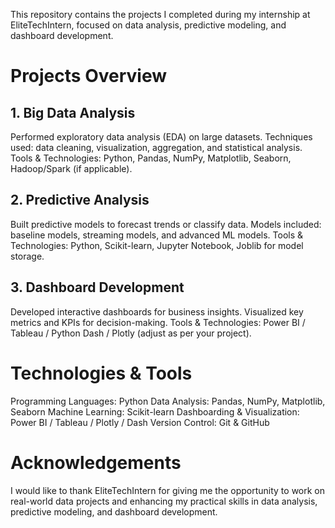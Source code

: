 This repository contains the projects I completed during my internship at EliteTechIntern, focused on data analysis, predictive modeling, and dashboard development.

# Projects Overview
## 1. Big Data Analysis
Performed exploratory data analysis (EDA) on large datasets.
Techniques used: data cleaning, visualization, aggregation, and statistical analysis.
Tools & Technologies: Python, Pandas, NumPy, Matplotlib, Seaborn, Hadoop/Spark (if applicable).

## 2. Predictive Analysis
Built predictive models to forecast trends or classify data.
Models included: baseline models, streaming models, and advanced ML models.
Tools & Technologies: Python, Scikit-learn, Jupyter Notebook, Joblib for model storage.

## 3. Dashboard Development
Developed interactive dashboards for business insights.
Visualized key metrics and KPIs for decision-making.
Tools & Technologies: Power BI / Tableau / Python Dash / Plotly (adjust as per your project).

# Technologies & Tools
Programming Languages: Python
Data Analysis: Pandas, NumPy, Matplotlib, Seaborn
Machine Learning: Scikit-learn
Dashboarding & Visualization: Power BI / Tableau / Plotly / Dash
Version Control: Git & GitHub

# Acknowledgements
I would like to thank EliteTechIntern for giving me the opportunity to work on real-world data projects and enhancing my practical skills in data analysis, predictive modeling, and dashboard development.
